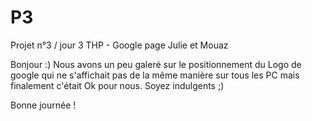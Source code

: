 # P3
Projet n°3 / jour 3 THP - Google page Julie et Mouaz


Bonjour :)
Nous avons un peu galeré sur le positionnement du Logo de google qui ne s'affichait pas de la même manière sur tous les PC mais finalement c'était Ok pour nous. 
Soyez indulgents ;) 

Bonne journée !
